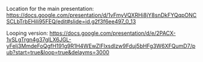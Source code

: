 Location for the main presentation:
https://docs.google.com/presentation/d/1vFmyVQXRHi8jY8snDkFYQqpONCSCLbTrbEHili95FEQ/edit#slide=id.g2f3f6ee497_0_13

Looping version:
https://docs.google.com/presentation/d/e/2PACX-1vSLgTrgn4g37glLX6JGL-yFelj3MmdeFoQgfH191g9R1H4WEwZlFlxsdIzw9Fduj5bHFg3W6XFQumD7/pub?start=true&loop=true&delayms=3000
